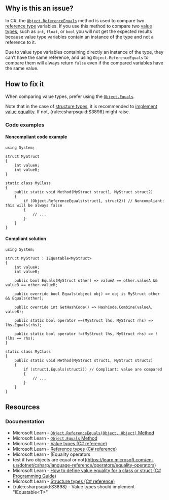 ## Why is this an issue?

In C#, the [`Object.ReferenceEquals`](https://learn.microsoft.com/en-us/dotnet/api/system.object.referenceequals) method is
used to compare two [reference type](https://learn.microsoft.com/en-us/dotnet/csharp/language-reference/keywords/reference-types)
variables. If you use this method to compare two [value types](https://learn.microsoft.com/en-us/dotnet/csharp/language-reference/builtin-types/value-types), such as `int`,
`float`, or `bool` you will not get the expected results because value type variables contain an instance of the type and not a
reference to it.

Due to value type variables containing directly an instance of the type, they can’t have the same reference, and using
`Object.ReferenceEquals` to compare them will always return `false` even if the compared variables have the same value.

## How to fix it

When comparing value types, prefer using the [`Object.Equals`](https://learn.microsoft.com/en-us/dotnet/api/system.object.equals).

Note that in the case of [structure types](https://learn.microsoft.com/en-us/dotnet/csharp/language-reference/builtin-types/struct), it
is recommended to [implement
value equality](https://learn.microsoft.com/en-us/dotnet/csharp/programming-guide/statements-expressions-operators/how-to-define-value-equality-for-a-type#struct-example). If not, {rule:csharpsquid:S3898} might raise.

### Code examples

#### Noncompliant code example

    using System;
    
    struct MyStruct
    {
        int valueA;
        int valueB;
    }
    
    static class MyClass
    {
        public static void Method(MyStruct struct1, MyStruct struct2)
        {
            if (Object.ReferenceEquals(struct1, struct2)) // Noncompliant: this will be always false
            {
                // ...
            }
        }
    }

#### Compliant solution

    using System;
    
    struct MyStruct : IEquatable<MyStruct>
    {
        int valueA;
        int valueB;
    
        public bool Equals(MyStruct other) => valueA == other.valueA && valueB == other.valueB;
    
        public override bool Equals(object obj) => obj is MyStruct other && Equals(other);
    
        public override int GetHashCode() => HashCode.Combine(valueA, valueB);
    
        public static bool operator ==(MyStruct lhs, MyStruct rhs) => lhs.Equals(rhs);
    
        public static bool operator !=(MyStruct lhs, MyStruct rhs) => !(lhs == rhs);
    }
    
    static class MyClass
    {
        public static void Method(MyStruct struct1, MyStruct struct2)
        {
            if (struct1.Equals(struct2)) // Compliant: value are compared
            {
                // ...
            }
        }
    }

## Resources

### Documentation

-   Microsoft Learn - [`Object.ReferenceEquals(Object,
  Object)` Method](https://learn.microsoft.com/en-us/dotnet/api/system.object.referenceequals)
-   Microsoft Learn - [`Object.Equals` Method](https://learn.microsoft.com/en-us/dotnet/api/system.object.equals)
-   Microsoft Learn - [Value types (C#
  reference)](https://learn.microsoft.com/en-us/dotnet/csharp/language-reference/builtin-types/value-types)
-   Microsoft Learn - [Reference types (C#
  reference)](https://learn.microsoft.com/en-us/dotnet/csharp/language-reference/keywords/reference-types)
-   Microsoft Learn - [Equality operators
- test if two objects are equal or not](https://learn.microsoft.com/en-us/dotnet/csharp/language-reference/operators/equality-operators)
-   Microsoft Learn - [How to define value equality for a class or struct (C# Programming Guide)](https://learn.microsoft.com/en-us/dotnet/csharp/programming-guide/statements-expressions-operators/how-to-define-value-equality-for-a-type#struct-example)
-   Microsoft Learn - [Structure types (C#
  reference)](https://learn.microsoft.com/en-us/dotnet/csharp/language-reference/builtin-types/struct)
-   {rule:csharpsquid:S3898} - Value types should implement "IEquatable&lt;T&gt;"